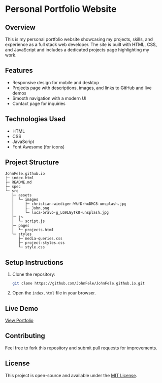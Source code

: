 # Personal Portfolio Website

## Overview
This is my personal portfolio website showcasing my projects, skills, and experience as a full stack web developer. The site is built with HTML, CSS, and JavaScript and includes a dedicated projects page highlighting my work.

## Features
- Responsive design for mobile and desktop
- Projects page with descriptions, images, and links to GitHub and live demos
- Smooth navigation with a modern UI
- Contact page for inquiries

## Technologies Used
- HTML
- CSS
- JavaScript
- Font Awesome (for icons)

## Project Structure
```
JohnFele.github.io
├─ index.html
├─ README.md
├─ spec
└─ src
   ├─ assets
   │  └─ images
   │     ├─ christian-wiediger-WkfDrhxDMC8-unsplash.jpg
   │     ├─ John.png
   │     └─ luca-bravo-g_LG9LGyTk8-unsplash.jpg
   ├─ js
   │  └─ script.js
   ├─ pages
   │  └─ projects.html
   └─ styles
      ├─ media-queries.css
      ├─ project-styles.css
      └─ style.css

```

## Setup Instructions
1. Clone the repository:
   ```sh
   git clone https://github.com/JohnFele/JohnFele.github.io.git
   ```
2. Open the `index.html` file in your browser.

## Live Demo
[View Portfolio](https://johnfele.github.io)

## Contributing
Feel free to fork this repository and submit pull requests for improvements.

## License
This project is open-source and available under the [MIT License](LICENSE).

